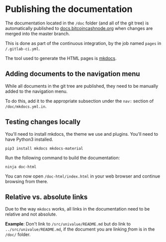 # Publishing the documentation

The documentation located in the `/doc` folder (and all of the git tree) is
automatically published to [docs.bitcoincashnode.org](https://docs.bitcoincashnode.org)
when changes are merged into the master branch.

This is done as part of the continuous integration, by the job named `pages`
in `/.gitlab-ci.yml`.

The tool used to generate the HTML pages is [mkdocs](https://www.mkdocs.org).

## Adding documents to the navigation menu

While all documents in the git tree are published, they need to be
manually added to the navigation menu.

To do this, add it to the appropriate subsection under the `nav:` section
of `/doc/mkdocs.yml.in`.

## Testing changes locally

You'll need to install mkdocs, the theme we use and plugins. You'll need to have
Python3 installed.

```
pip3 install mkdocs mkdocs-material
```

Run the following command to build the documentation:

```
ninja doc-html
```

You can now open `/doc-html/index.html` in your web browser and continue browsing from there.

## Relative vs. absolute links

Due to the way `mkdocs` works, all links in the documentation need to be relative
and not absolute.

**Example**: Don't link to `/src/univalue/README.md` but do link to `../src/univalue/README.md`,
if the document you are linking *from* is in the `/doc/` folder.
